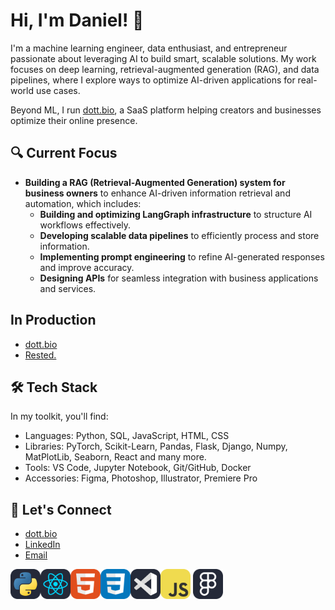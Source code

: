 
# Hi, I'm Daniel! 👋

I'm a machine learning engineer, data enthusiast, and entrepreneur passionate about leveraging AI to build smart, scalable solutions. My work focuses on deep learning, retrieval-augmented generation (RAG), and data pipelines, where I explore ways to optimize AI-driven applications for real-world use cases.

Beyond ML, I run [dott.bio](https://get.dott.bio/), a SaaS platform helping creators and businesses optimize their online presence.

## 🔍 Current Focus
- **Building a RAG (Retrieval-Augmented Generation) system for business owners** to enhance AI-driven information retrieval and automation, which includes:
  - **Building and optimizing LangGraph infrastructure** to structure AI workflows effectively.
  - **Developing scalable data pipelines** to efficiently process and store information.
  - **Implementing prompt engineering** to refine AI-generated responses and improve accuracy.
  - **Designing APIs** for seamless integration with business applications and services.

## In Production

- [dott.bio](https://get.dott.bio/)
- [Rested.](https://chromewebstore.google.com/detail/rested/ppggpbbppdfibojdjognohooccbblinn)

## 🛠️ Tech Stack

In my toolkit, you'll find:

- Languages: Python, SQL, JavaScript, HTML, CSS
- Libraries: PyTorch, Scikit-Learn, Pandas, Flask, Django, Numpy, MatPlotLib, Seaborn, React and many more.
- Tools: VS Code, Jupyter Notebook, Git/GitHub, Docker
- Accessories: Figma, Photoshop, Illustrator, Premiere Pro

## 💬 Let's Connect
- [dott.bio](https://dott.bio/daniel)
- [LinkedIn](https://www.linkedin.com/in/daniel-palmqvist-soderman-18978414b/)
- [Email](mailto:daniel.soderman1997@gmail.com)


 <img src="https://github.com/tandpfun/skill-icons/blob/main/icons/Python-Dark.svg" width="48"><img src="https://github.com/tandpfun/skill-icons/blob/main/icons/React-Dark.svg" width="48"><img src="https://github.com/tandpfun/skill-icons/blob/main/icons/HTML.svg" width="48"><img src="https://github.com/tandpfun/skill-icons/blob/main/icons/CSS.svg" width="48"><img src="https://github.com/tandpfun/skill-icons/blob/main/icons/VSCode-Dark.svg" width="48"><img src="https://github.com/tandpfun/skill-icons/blob/main/icons/JavaScript.svg" width="48">  <img src="https://github.com/tandpfun/skill-icons/blob/main/icons/Figma-Dark.svg" width="48">
 
